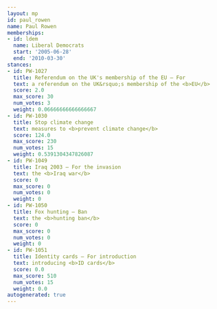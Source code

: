 ```yaml
---
layout: mp
id: paul_rowen
name: Paul Rowen
memberships:
- id: ldem
  name: Liberal Democrats
  start: '2005-06-28'
  end: '2010-03-30'
stances:
- id: PW-1027
  title: Referendum on the UK's membership of the EU — For
  text: a referendum on the UK&rsquo;s membership of the <b>EU</b>
  score: 2.0
  max_score: 30
  num_votes: 3
  weight: 0.06666666666666667
- id: PW-1030
  title: Stop climate change
  text: measures to <b>prevent climate change</b>
  score: 124.0
  max_score: 230
  num_votes: 15
  weight: 0.5391304347826087
- id: PW-1049
  title: Iraq 2003 — For the invasion
  text: the <b>Iraq war</b>
  score: 0
  max_score: 0
  num_votes: 0
  weight: 0
- id: PW-1050
  title: Fox hunting — Ban
  text: the <b>hunting ban</b>
  score: 0
  max_score: 0
  num_votes: 0
  weight: 0
- id: PW-1051
  title: Identity cards — For introduction
  text: introducing <b>ID cards</b>
  score: 0.0
  max_score: 510
  num_votes: 15
  weight: 0.0
autogenerated: true
---
```

